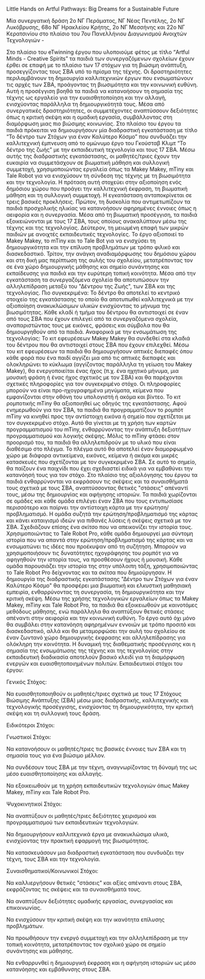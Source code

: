 Little Hands on Artful Pathways: Big Dreams for a Sustainable Future

Μία συνεργατική δράση 2ο ΝΓ Περάματος, ΝΓ Νέας Πεντέλης, 2ο ΝΓ Λυκόβρυσης, 68ο ΝΓ Ηρακλείου Κρήτης, 2ο ΝΓ Μεσσήνης και 22ο ΝΓ Κερατσινίου στο πλαίσιο του 7ου Πανελλήνιου Διαγωνισμού  Ανοιχτών Τεχνολογιών  - 

Στο πλαίσιο του eTwinning έργου που υλοποιούμε φέτος με τίτλο “Artful Minds - Creative Spirits” τα παιδιά των συνεργαζόμενων σχολείων έχουν έρθει σε επαφή με το πλαίσιο των 17 στόχων για τη βιώσιμη ανάπτυξη, προσεγγίζοντας τους ΣΒΑ υπό το πρίσμα της τέχνης. Οι δραστηριότητες περιλαμβάνουν τη δημιουργία καλλιτεχνικών έργων που ενσωματώνουν τις αρχές των ΣΒΑ, προάγοντας τη βιωσιμότητα και την κοινωνική ευθύνη. Αυτή η προσέγγιση βοηθά τα παιδιά να κατανοήσουν τη σημασία της τέχνης ως εργαλείο για την ευαισθητοποίηση και την αλλαγή, ενισχύοντας παράλληλα τη δημιουργικότητά τους. Μέσα από συνεργατικές δραστηριότητες, οι συμμετέχοντες αναπτύσσουν δεξιότητες όπως η κριτική σκέψη και η ομαδική εργασία, συμβάλλοντας στη διαμόρφωση μιας πιο βιώσιμης κοινωνίας.
Στο πλαίσιο του έργου τα παιδιά πρόκειται να δημιουργήσουν μία διαδραστική εγκατάσταση με τίτλο “Το δέντρο των Στόχων για έναν Καλύτερο Κόσμο” που συνδυάζει την καλλιτεχνική έμπνευση από το ομώνυμο έργο του Γκούσταβ Κλιμτ “Το δέντρο της ζωής” με την εκπαιδευτική τεχνολογία και τους 17 ΣΒΑ. Μέσω αυτής της διαδραστικής εγκατάστασης, οι μαθητές/τριες έχουν την ευκαιρία να συμμετάσχουν σε βιωματική μάθηση και συλλογική συμμετοχή, χρησιμοποιώντας εργαλεία όπως τα Makey Makey, mTiny και Tale Robot για να ενισχύσουν τη σύνδεση της τέχνης με τη βιωσιμότητα και την τεχνολογία. Η πρόταση αυτή στοχεύει στην αξιοποίηση ενός δημόσιου χώρου που προάγει την καλλιτεχνική έκφραση, τη βιωματική μάθηση και τη συλλογική συμμετοχή. 
Η εγκατάσταση ανταποκρίνεται σε τρεις βασικές προκλήσεις. Πρώτον, τη δυσκολία που αντιμετωπίζουν τα παιδιά προσχολικής ηλικίας να κατανοήσουν αφηρημένες έννοιες όπως η αειφορία και η συνεργασία. Μέσα από τη βιωματική προσέγγιση, τα παιδιά εξοικειώνονται με τους 17 ΣΒΑ, τους οποίους ανακαλύπτουν μέσω της τέχνης και της τεχνολογίας. Δεύτερον, τη μειωμένη επαφή των μικρών παιδιών με ανοιχτές εκπαιδευτικές τεχνολογίες. Το έργο αξιοποιεί το Makey Makey, το mTiny και το Tale Bot για να ενισχύσει τη δημιουργικότητα και την επίλυση προβλημάτων με τρόπο φιλικό και διασκεδαστικό. Τρίτον, την ανάγκη αναδιαμόρφωσης του δημόσιου χώρου και στη δική μας περίπτωση της αυλής του σχολείου, μετατρέποντας τον σε ένα χώρο δημιουργικής μάθησης και σημείο συνάντησης και εκπαίδευσης για παιδιά και την ευρύτερη τοπική κοινότητα.
Μέσα από την εγκατάσταση τα συνεργαζόμενα σχολεία θα αποτυπώσουν την αλληλεπίδραση μεταξύ του "Δέντρου της Ζωής", των ΣΒΑ και της τεχνολογίας. Πιο συγκεκριμένα: Το δέντρο θα αποτελεί το κεντρικό στοιχείο της εγκατάστασης το οποίο θα αποτυπωθεί καλλιτεχνικά με την αξιοποίηση ανακυκλώσιμων υλικών ενισχύοντας το μήνυμα της βιωσιμότητας. Κάθε κλαδί ή τμήμα του δέντρου θα αντιστοιχεί σε έναν από τους ΣΒΑ που έχουν επιλεγεί από τα συνεργαζόμενα σχολεία, αναπαριστώντας τους με εικόνες, φράσεις και σύμβολα που θα δημιουργηθούν από τα παιδιά.
Αναφορικά με την ενσωμάτωση της τεχνολογίας: Το κιτ εφευρέσεων Makey Makey θα συνδεθεί στα κλαδιά του δέντρου που θα αντιστοιχεί στους ΣΒΑ που έχουν επιλεχθεί. Μέσω του κιτ εφευρέσεων τα παιδιά θα δημιουργήσουν απτικές διεπαφές όπου κάθε φορά που ένα παιδί αγγίζει μια από τις απτικές διεπαφές και ολοκληρώνει το κύκλωμα (αγγίζοντας παράλληλα τη γείωση του Makey Makey), θα ενεργοποιείται ένας ήχος (π.χ. ένα ηχητικό μήνυμα, μια μουσική φράση ή ένας ήχος σχετικός με τον ΣΒΑ) και θα παρέχονται σχετικές πληροφορίες για τον συγκεκριμένο στόχο. Οι πληροφορίες μπορούν να είναι προ-ηχογραφημένα μηνύματα, κείμενα που εμφανίζονται στην οθόνη του υπολογιστή ή ακόμα και βίντεο.
Το κιτ ρομποτικής mTiny θα αξιοποιηθεί ως οδηγός της εγκατάστασης. Αφού ενημερωθούν για τον ΣΒΑ, τα παιδιά θα προγραμματίζουν το ρομπότ mTiny να κινηθεί προς την αντίστοιχη εικόνα ή σημείο που σχετίζεται με τον συγκεκριμένο στόχο. Αυτό θα γίνεται με τη χρήση των καρτών προγραμματισμού του mTiny, ενθαρρύνοντας την ανάπτυξη δεξιοτήτων προγραμματισμού και λογικής σκέψης. Μόλις το mTiny φτάσει στον προορισμό του, τα παιδιά θα αλληλεπιδρούν με το υλικό που είναι διαθέσιμο στο πλέγμα. Το πλέγμα αυτό θα αποτελεί έναν διαμορφωμένο χώρο με διάφορα αντικείμενα, εικόνες, κείμενα ή ακόμα και μικρές κατασκευές που σχετίζονται με τον συγκεκριμένο ΣΒΑ. Σε αυτό το σημείο, θα παίζουν ένα παιχνίδι που έχει σχεδιαστεί ειδικά για να εμβαθύνει την κατανόησή τους για τον στόχο.
Στο πλαίσιο της αξιολόγησης του έργου τα παιδιά ενθαρρύνονται να  εκφράσουν τις σκέψεις και τα συναισθήματά τους σχετικά με τους ΣΒΑ, αναπτύσσοντας θετικές "στάσεις" απέναντί τους, μέσω της δημιουργίας και αφήγησης ιστοριών. Τα παιδιά χωρίζονται σε ομάδες και κάθε ομάδα επιλέγει έναν ΣΒΑ που τους εντυπωσίασε περισσότερο και παίρνει την αντίστοιχη κάρτα με την ερώτηση/προβληματισμό. Η ομάδα συζητά την ερώτηση/προβληματισμό της κάρτας και κάνει καταιγισμό ιδεών για πιθανές λύσεις ή σκέψεις σχετικά με τον ΣΒΑ. Σχεδιάζουν επίσης ένα σκίτσο που να απεικονίζει την ιστορία τους. Χρησιμοποιώντας το Tale Robot Pro, κάθε ομάδα δημιουργεί μια σύντομη ιστορία που να απαντά στην ερώτηση/προβληματισμό της κάρτας και να ενσωματώνει τις ιδέες που προέκυψαν από τη συζήτηση. Μπορούν να χρησιμοποιήσουν τις δυνατότητες ηχογράφησης του ρομπότ για να αφηγηθούν την ιστορία τους, να προσθέσουν ήχους ή μουσική. Κάθε ομάδα παρουσιάζει την ιστορία της στην υπόλοιπη τάξη, χρησιμοποιώντας το Tale Robot Pro δείχνοντας και τα σκίτσα που δημιούργησαν.
Η δημιουργία της διαδραστικής εγκατάστασης "Δέντρο των Στόχων για έναν Καλύτερο Κόσμο" θα προσφέρει μια βιωματική και ελκυστική μαθησιακή εμπειρία, ενθαρρύνοντας τη συνεργασία, τη δημιουργικότητα και την κριτική σκέψη. Μέσω της χρήσης τεχνολογικών εργαλείων όπως τα Makey Makey, mTiny και Tale Robot Pro, τα παιδιά θα εξοικειωθούν με καινοτόμες μεθόδους μάθησης, ενώ παράλληλα θα αναπτύξουν θετικές στάσεις απέναντι στην αειφορία και την κοινωνική ευθύνη. Το έργο αυτό όχι μόνο θα συμβάλει στην κατανόηση αφηρημένων εννοιών με τρόπο προσιτό και διασκεδαστικό, αλλά και θα μεταμορφώσει την αυλή του σχολείου σε έναν ζωντανό χώρο δημιουργικής έκφρασης και αλληλεπίδρασης για ολόκληρη την κοινότητα. Η δυναμική της διαθεματικής προσέγγισης και η σημασία της ενσωμάτωσης της τέχνης και της τεχνολογίας στην εκπαιδευτική διαδικασία αποτελούν βασικό κλειδί για τη διαμόρφωση ενεργών και ευαισθητοποιημένων πολιτών. 
Εκπαιδευτικοί στόχοι του έργου:

Γενικός Στόχος:

Να ευαισθητοποιηθούν οι μαθητές/τριες σχετικά με τους 17 Στόχους Βιώσιμης Ανάπτυξης (ΣΒΑ) μέσω μιας διαδραστικής, καλλιτεχνικής και τεχνολογικής προσέγγισης, ενισχύοντας τη δημιουργικότητα, την κριτική σκέψη και τη συλλογική τους δράση.

Ειδικότεροι Στόχοι:

Γνωστικοί Στόχοι:

Να κατανοήσουν οι μαθητές/τριες τις βασικές έννοιες των ΣΒΑ και τη σημασία τους για ένα βιώσιμο μέλλον.

Να συνδέσουν τους ΣΒΑ με την τέχνη, αναγνωρίζοντας τη δύναμή της ως μέσο ευαισθητοποίησης και αλλαγής.

Να εξοικειωθούν με τη χρήση εκπαιδευτικών τεχνολογιών όπως Makey Makey, mTiny και Tale Robot Pro.

Ψυχοκινητικοί Στόχοι:

Να αναπτύξουν οι μαθητές/τριες δεξιότητες χειρισμού και προγραμματισμού των εκπαιδευτικών τεχνολογιών.

Να δημιουργήσουν καλλιτεχνικά έργα με ανακυκλώσιμα υλικά, ενισχύοντας την πρακτική εφαρμογή της βιωσιμότητας.

Να κατασκευάσουν μια διαδραστική εγκατάσταση που συνδυάζει την τέχνη, τους ΣΒΑ και την τεχνολογία.

Συναισθηματικοί/Κοινωνικοί Στόχοι:

Να καλλιεργήσουν θετικές "στάσεις" και αξίες απέναντι στους ΣΒΑ, εκφράζοντας τις σκέψεις και τα συναισθήματά τους.

Να αναπτύξουν δεξιότητες ομαδικής εργασίας, συνεργασίας και επικοινωνίας.

Να ενισχύσουν την κριτική σκέψη και την ικανότητα επίλυσης προβλημάτων.

Να προωθήσουν την ενεργό συμμετοχή και την αλληλεπίδραση με την τοπική κοινότητα, μετατρέποντας τον σχολικό χώρο σε σημείο συνάντησης και μάθησης.

Να ενθαρρυνθεί η δημιουργική έκφραση και η αφήγηση ιστοριών ως μέσο κατανόησης και εμβάθυνσης στους ΣΒΑ.
